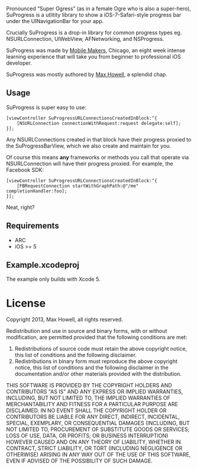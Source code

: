 Pronounced “Super Ogress” (as in a female Ogre who is also a super-hero),
SuProgress is a utlitity library to show a iOS-7-Safari-style progress bar under
the UINavigationBar for your app.

Crucially SuProgress is a drop-in library for common progress types eg.
NSURLConnection, UIWebView, AFNetworking, and NSProgress.

SuProgress was made by [Mobile Makers][mm], Chicago, an eight week intense
learning experience that will take you from beginner to professional iOS
developer.

SuProgress was mostly authored by [Max Howell][mxcl], a splendid chap.

Usage
-----
SuProgress is super easy to use:

```objc
[viewController SuProgressURLConnectionsCreatedInBlock:^{
	[NSURLConnection connectionWithRequest:request delegate:self];
}];
```

Any NSURLConnections created in that block have their progress proxied to the
SuProgressBarView, which we also create and maintain for you.

Of course this means **any** frameworks or methods you call that operate via
NSURLConnection will have their progress proxied. For example, the Facebook SDK:

```objc
[viewController SuProgressURLConnectionsCreatedInBlock:^{
	[FBRequestConnection startWithGraphPath:@"/me" completionHandler:foo];
}];
```

Neat, right?

Requirements
------------
* ARC
* iOS >= 5

Example.xcodeproj
-----------------
The example only builds with Xcode 5.

License
=======
Copyright 2013, Max Howell, all rights reserved.

Redistribution and use in source and binary forms, with or without modification, are permitted provided that the following conditions are met:

1) Redistributions of source code must retain the above copyright notice, this list of conditions and the following disclaimer.
2) Redistributions in binary form must reproduce the above copyright notice, this list of conditions and the following disclaimer in the documentation and/or other materials provided with the distribution.

THIS SOFTWARE IS PROVIDED BY THE COPYRIGHT HOLDERS AND CONTRIBUTORS "AS IS" AND ANY EXPRESS OR IMPLIED WARRANTIES, INCLUDING, BUT NOT LIMITED TO, THE IMPLIED WARRANTIES OF MERCHANTABILITY AND FITNESS FOR A PARTICULAR PURPOSE ARE DISCLAIMED. IN NO EVENT SHALL THE COPYRIGHT HOLDER OR CONTRIBUTORS BE LIABLE FOR ANY DIRECT, INDIRECT, INCIDENTAL, SPECIAL, EXEMPLARY, OR CONSEQUENTIAL DAMAGES (INCLUDING, BUT NOT LIMITED TO, PROCUREMENT OF SUBSTITUTE GOODS OR SERVICES; LOSS OF USE, DATA, OR PROFITS; OR BUSINESS INTERRUPTION) HOWEVER CAUSED AND ON ANY THEORY OF LIABILITY, WHETHER IN CONTRACT, STRICT LIABILITY, OR TORT (INCLUDING NEGLIGENCE OR OTHERWISE) ARISING IN ANY WAY OUT OF THE USE OF THIS SOFTWARE, EVEN IF ADVISED OF THE POSSIBILITY OF SUCH DAMAGE.

[mm]:http://mobilemakers.co
[mxcl]:http://mxcl.github.io
